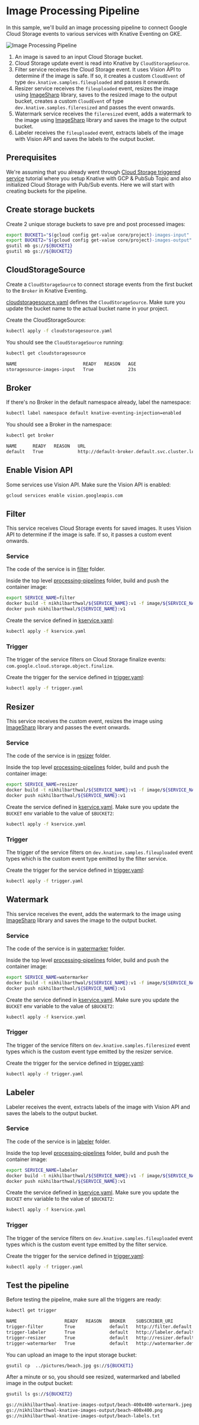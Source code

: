 # Image Processing Pipeline

In this sample, we'll build an image processing pipeline to connect Google Cloud
Storage events to various services with Knative Eventing on GKE.

![Image Processing Pipeline](./images/image-processing-pipeline.png)

1. An image is saved to an input Cloud Storage bucket.
2. Cloud Storage update event is read into Knative by `CloudStorageSource`.
3. Filter service receives the Cloud Storage event. It uses Vision API to
   determine if the image is safe. If so, it creates a custom `CloudEvent` of
   type `dev.knative.samples.fileuploaded` and passes it onwards.
4. Resizer service receives the `fileuploaded` event, resizes the image using
   [ImageSharp](https://github.com/SixLabors/ImageSharp) library, saves to the
   resized image to the output bucket, creates a custom `CloudEvent` of type
   `dev.knative.samples.fileresized` and passes the event onwards.
5. Watermark service receives the `fileresized` event, adds a watermark to the
   image using [ImageSharp](https://github.com/SixLabors/ImageSharp) library and
   saves the image to the output bucket.
6. Labeler receives the `fileuploaded` event, extracts labels of the image with
   Vision API and saves the labels to the output bucket.

## Prerequisites

We're assuming that you already went through [Cloud Storage triggered
service](./storageeventing.md) tutorial where you setup Knative with GCP &
PubSub Topic and also initialized Cloud Storage with Pub/Sub events. Here we
will start with creating buckets for the pipeline.

## Create storage buckets

Create 2 unique storage buckets to save pre and post processed images:

```bash
export BUCKET1="$(gcloud config get-value core/project)-images-input"
export BUCKET2="$(gcloud config get-value core/project)-images-output"
gsutil mb gs://${BUCKET1}
gsutil mb gs://${BUCKET2}
```

## CloudStorageSource

Create a `CloudStorageSource` to connect storage events from the first bucket to
the `Broker` in Knative Eventing.

[cloudstoragesource.yaml](../eventing/processing-pipelines/image/cloudstoragesource.yaml)
defines the `CloudStorageSource`. Make sure you update the bucket name to the
actual bucket name in your project.

Create the CloudStorageSource:

```bash
kubectl apply -f cloudstoragesource.yaml
```

You should see the `CloudStorageSource` running:

```bash
kubectl get cloudstoragesource

NAME                         READY   REASON   AGE
storagesource-images-input   True             23s
```

## Broker

If there's no Broker in the default namespace already, label the namespace:

```bash
kubectl label namespace default knative-eventing-injection=enabled
```

You should see a Broker in the namespace:

```bash
kubectl get broker

NAME      READY   REASON   URL                                               AGE
default   True             http://default-broker.default.svc.cluster.local   52m
```

## Enable Vision API

Some services use Vision API. Make sure the Vision API is enabled:

```bash
gcloud services enable vision.googleapis.com
```

## Filter

This service receives Cloud Storage events for saved images. It uses Vision API
to determine if the image is safe. If so, it passes a custom event onwards.

### Service

The code of the service is in [filter](../eventing/processing-pipelines/image/filter)
folder.

Inside the top level [processing-pipelines](../eventing/processing-pipelines) folder, build
and push the container image:

```bash
export SERVICE_NAME=filter
docker build -t nikhilbarthwal/${SERVICE_NAME}:v1 -f image/${SERVICE_NAME}/csharp/Dockerfile .
docker push nikhilbarthwal/${SERVICE_NAME}:v1
```

Create the service defined in
[kservice.yaml](../eventing/processing-pipelines/image/filter/kservice.yaml):

```bash
kubectl apply -f kservice.yaml
```

### Trigger

The trigger of the service filters on Cloud Storage finalize events:
`com.google.cloud.storage.object.finalize`.

Create the trigger for the service defined in
[trigger.yaml](../eventing/processing-pipelines/image/filter/trigger.yaml):

```bash
kubectl apply -f trigger.yaml
```

## Resizer

This service receives the custom event, resizes the image using
[ImageSharp](https://github.com/SixLabors/ImageSharp) library and passes the
event onwards.

### Service

The code of the service is in [resizer](../eventing/processing-pipelines/image/resizer)
folder.

Inside the top level [processing-pipelines](../eventing/processing-pipelines) folder, build
and push the container image:

```bash
export SERVICE_NAME=resizer
docker build -t nikhilbarthwal/${SERVICE_NAME}:v1 -f image/${SERVICE_NAME}/csharp/Dockerfile .
docker push nikhilbarthwal/${SERVICE_NAME}:v1
```

Create the service defined in
[kservice.yaml](../eventing/processing-pipelines/image/resizer/kservice.yaml).
Make sure you update the `BUCKET` env variable to the value of `$BUCKET2`:

```bash
kubectl apply -f kservice.yaml
```

### Trigger

The trigger of the service filters on `dev.knative.samples.fileuploaded` event
types which is the custom event type emitted by the filter service.

Create the trigger for the service defined in
[trigger.yaml](../eventing/processing-pipelines/image/resizer/trigger.yaml):

```bash
kubectl apply -f trigger.yaml
```

## Watermark

This service receives the event, adds the watermark to the image using
[ImageSharp](https://github.com/SixLabors/ImageSharp) library and saves the
image to the output bucket.

### Service

The code of the service is in [watermarker](../eventing/processing-pipelines/image/watermarker)
folder.

Inside the top level [processing-pipelines](../eventing/processing-pipelines) folder, build
and push the container image:

```bash
export SERVICE_NAME=watermarker
docker build -t nikhilbarthwal/${SERVICE_NAME}:v1 -f image/${SERVICE_NAME}/csharp/Dockerfile .
docker push nikhilbarthwal/${SERVICE_NAME}:v1
```

Create the service defined in
[kservice.yaml](../eventing/processing-pipelines/image/watermarker/kservice.yaml).
Make sure you update the `BUCKET` env variable to the value of `$BUCKET2`:

```bash
kubectl apply -f kservice.yaml
```

### Trigger

The trigger of the service filters on `dev.knative.samples.fileresized` event
types which is the custom event type emitted by the resizer service.

Create the trigger for the service defined in
[trigger.yaml](../eventing/processing-pipelines/image/watermarker/trigger.yaml):

```bash
kubectl apply -f trigger.yaml
```

## Labeler

Labeler receives the event, extracts labels of the image with Vision API and
saves the labels to the output bucket.

### Service

The code of the service is in [labeler](../eventing/processing-pipelines/image/labeler)
folder.

Inside the top level [processing-pipelines](../eventing/processing-pipelines) folder, build
and push the container image:

```bash
export SERVICE_NAME=labeler
docker build -t nikhilbarthwal/${SERVICE_NAME}:v1 -f image/${SERVICE_NAME}/csharp/Dockerfile .
docker push nikhilbarthwal/${SERVICE_NAME}:v1
```

Create the service defined in
[kservice.yaml](../eventing/processing-pipelines/image/labeler/kservice.yaml).
Make sure you update the `BUCKET` env variable to the value of `$BUCKET2`:

```bash
kubectl apply -f kservice.yaml
```

### Trigger

The trigger of the service filters on `dev.knative.samples.fileuploaded` event
types which is the custom event type emitted by the filter service.

Create the trigger for the service defined in
[trigger.yaml](../eventing/processing-pipelines/image/labeler/trigger.yaml):

```bash
kubectl apply -f trigger.yaml
```

## Test the pipeline

Before testing the pipeline, make sure all the triggers are ready:

```bash
kubectl get trigger

NAME                  READY   REASON   BROKER    SUBSCRIBER_URI                                 AGE
trigger-filter        True             default   http://filter.default.svc.cluster.local        3d19h
trigger-labeler       True             default   http://labeler.default.svc.cluster.local       3d
trigger-resizer       True             default   http://resizer.default.svc.cluster.local       3d19h
trigger-watermarker   True             default   http://watermarker.default.svc.cluster.local   3d
```

You can upload an image to the input storage bucket:

```bash
gsutil cp  ../pictures/beach.jpg gs://${BUCKET1}
```

After a minute or so, you should see resized, watermarked and labelled image in
the output bucket:

```bash
gsutil ls gs://${BUCKET2}

gs://nikhilbarthwal-knative-images-output/beach-400x400-watermark.jpeg
gs://nikhilbarthwal-knative-images-output/beach-400x400.png
gs://nikhilbarthwal-knative-images-output/beach-labels.txt
```
